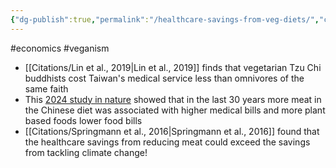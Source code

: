 ```yaml
---
{"dg-publish":true,"permalink":"/healthcare-savings-from-veg-diets/","created":"2023-10-20T10:31:00.000+01:00","updated":"2025-09-29T00:15:20.018+01:00"}
---
```


#economics #veganism 

- [[Citations/Lin et al., 2019\|Lin et al., 2019]] finds that vegetarian Tzu Chi buddhists cost Taiwan's medical service less than omnivores of the same faith
- This [2024 study in nature](https://www.nature.com/articles/s41599-024-03749-0) showed that in the last 30 years more meat in the Chinese diet was associated with higher medical bills and more plant based foods lower food bills
- [[Citations/Springmann et al., 2016\|Springmann et al., 2016]] found that the healthcare savings from reducing meat could exceed the savings from tackling climate change!